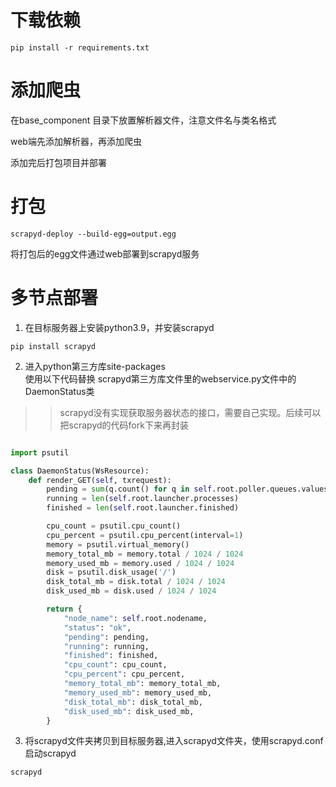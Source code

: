 # 下载依赖
```shell
pip install -r requirements.txt
```

# 添加爬虫
在base_component 目录下放置解析器文件，注意文件名与类名格式

web端先添加解析器，再添加爬虫

添加完后打包项目并部署


# 打包
```shell
scrapyd-deploy --build-egg=output.egg 
```
将打包后的egg文件通过web部署到scrapyd服务


# 多节点部署
1. 在目标服务器上安装python3.9，并安装scrapyd
```shell
pip install scrapyd
```

2. 进入python第三方库site-packages<br/>
使用以下代码替换 scrapyd第三方库文件里的webservice.py文件中的DaemonStatus类 
>> scrapyd没有实现获取服务器状态的接口，需要自己实现。后续可以把scrapyd的代码fork下来再封装
```python

import psutil

class DaemonStatus(WsResource):
    def render_GET(self, txrequest):
        pending = sum(q.count() for q in self.root.poller.queues.values())
        running = len(self.root.launcher.processes)
        finished = len(self.root.launcher.finished)

        cpu_count = psutil.cpu_count()
        cpu_percent = psutil.cpu_percent(interval=1)
        memory = psutil.virtual_memory()
        memory_total_mb = memory.total / 1024 / 1024
        memory_used_mb = memory.used / 1024 / 1024
        disk = psutil.disk_usage('/')
        disk_total_mb = disk.total / 1024 / 1024
        disk_used_mb = disk.used / 1024 / 1024

        return {
            "node_name": self.root.nodename,
            "status": "ok",
            "pending": pending,
            "running": running,
            "finished": finished,
            "cpu_count": cpu_count,
            "cpu_percent": cpu_percent,
            "memory_total_mb": memory_total_mb,
            "memory_used_mb": memory_used_mb,
            "disk_total_mb": disk_total_mb,
            "disk_used_mb": disk_used_mb,
        }
```

3. 将scrapyd文件夹拷贝到目标服务器,进入scrapyd文件夹，使用scrapyd.conf启动scrapyd
```shell
scrapyd
```
